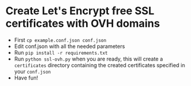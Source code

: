 # Create Let's Encrypt free SSL certificates with OVH domains

* First `cp example.conf.json conf.json`
* Edit conf.json with all the needed parameters
* Run `pip install -r requirements.txt`
* Run `python ssl-ovh.py` when you are ready, this will create a `certificates` directory containing the created certificates specified in your `conf.json`
* Have fun!
